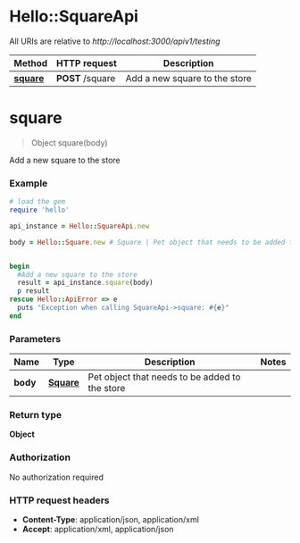 # Hello::SquareApi

All URIs are relative to *http://localhost:3000/apiv1/testing*

Method | HTTP request | Description
------------- | ------------- | -------------
[**square**](SquareApi.md#square) | **POST** /square | Add a new square to the store


# **square**
> Object square(body)

Add a new square to the store



### Example
```ruby
# load the gem
require 'hello'

api_instance = Hello::SquareApi.new

body = Hello::Square.new # Square | Pet object that needs to be added to the store


begin
  #Add a new square to the store
  result = api_instance.square(body)
  p result
rescue Hello::ApiError => e
  puts "Exception when calling SquareApi->square: #{e}"
end
```

### Parameters

Name | Type | Description  | Notes
------------- | ------------- | ------------- | -------------
 **body** | [**Square**](Square.md)| Pet object that needs to be added to the store | 

### Return type

**Object**

### Authorization

No authorization required

### HTTP request headers

 - **Content-Type**: application/json, application/xml
 - **Accept**: application/xml, application/json



